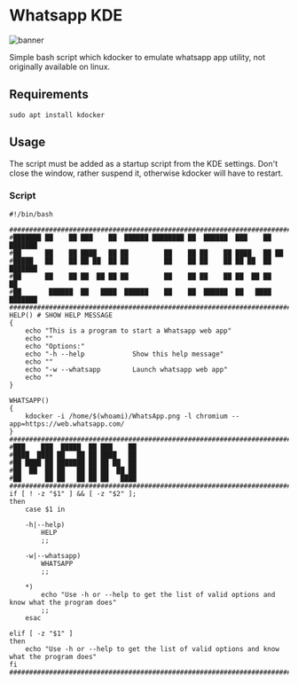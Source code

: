 # Whatsapp KDE

![banner](https://github.com/user-attachments/assets/64c8384c-fbce-4516-b22d-906222cdfa3f)

Simple bash script which kdocker to emulate whatsapp app utility, not originally available on linux.


## Requirements
    sudo apt install kdocker

## Usage
The script must be added as a startup script from the KDE settings.
Don't close the window, rather suspend it, otherwise kdocker will have to restart.

### Script 
    
    #!/bin/bash
    
    #############################################################################################################################################################################
    #███████ ██    ██ ███    ██  ██████ ████████ ██  ██████  ███    ██ ███████
    #██      ██    ██ ████   ██ ██         ██    ██ ██    ██ ████   ██ ██
    #█████   ██    ██ ██ ██  ██ ██         ██    ██ ██    ██ ██ ██  ██ ███████
    #██      ██    ██ ██  ██ ██ ██         ██    ██ ██    ██ ██  ██ ██      ██
    #██       ██████  ██   ████  ██████    ██    ██  ██████  ██   ████ ███████
    #############################################################################################################################################################################
    HELP() # SHOW HELP MESSAGE
    {
        echo "This is a program to start a Whatsapp web app"
        echo ""
        echo "Options:"
        echo "-h --help            Show this help message"
        echo ""
        echo "-w --whatsapp        Launch whatsapp web app"
        echo ""
    }
    
    WHATSAPP()
    {
        kdocker -i /home/$(whoami)/WhatsApp.png -l chromium --app=https://web.whatsapp.com/
    }
    #############################################################################################################################################################################
    #███    ███  █████  ██ ███    ██
    #████  ████ ██   ██ ██ ████   ██
    #██ ████ ██ ███████ ██ ██ ██  ██
    #██  ██  ██ ██   ██ ██ ██  ██ ██
    #██      ██ ██   ██ ██ ██   ████
    #############################################################################################################################################################################
    if [ ! -z "$1" ] && [ -z "$2" ];
    then
        case $1 in
    
        -h|--help)
            HELP
            ;;
    
        -w|--whatsapp)
            WHATSAPP
            ;;
    
        *)
            echo "Use -h or --help to get the list of valid options and know what the program does"
            ;;
        esac
    
    elif [ -z "$1" ]
    then
        echo "Use -h or --help to get the list of valid options and know what the program does"
    fi
    #############################################################################################################################################################################
